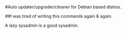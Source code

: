 #Auto updater/upgrader/cleaner for Debian based distros.

##I was tired of writing this commands again & again.


A lazy sysadmin is a good sysadmin.
